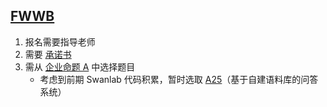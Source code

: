 ## [FWWB](http://www.fwwb.org.cn/)
1. 报名需要指导老师
2. 需要 [承诺书](Commitment.pdf)
3. 需从 [企业命题 A](A_problems.pdf) 中选择题目
	+ 考虑到前期 Swanlab 代码积累，暂时选取 [A25](A25.md)（基于自建语料库的问答系统）
